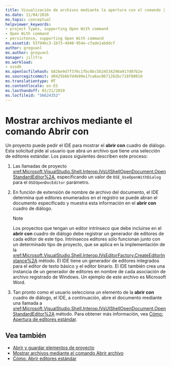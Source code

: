 ```yaml
---
title: Visualización de archivos mediante la apertura con el comando | Microsoft Docs
ms.date: 11/04/2016
ms.topic: conceptual
helpviewer_keywords:
- project types, supporting Open With command
- Open With command
- persistence, supporting Open With command
ms.assetid: 53794bc3-1b73-4d40-954e-cfade1abddcf
author: gregvanl
ms.author: gregvanl
manager: jillfra
ms.workload:
- vssdk
ms.openlocfilehash: b82be9d7f376c1fbc0bc5b24534298a917d07b2e
ms.sourcegitcommit: d0425b6b7d4b99e17ca6ac0671282bc718f80910
ms.translationtype: MT
ms.contentlocale: es-ES
ms.lasthandoff: 02/21/2019
ms.locfileid: "56624352"
---
```

# <a name="display-files-by-using-the-open-with-command"></a>Mostrar archivos mediante el comando Abrir con
Un proyecto puede pedir el IDE para mostrar el **abrir con** cuadro de diálogo. Esta solicitud pide al usuario que abra un archivo que tiene una selección de editores estándar. Los pasos siguientes describen este proceso:

1.  Las llamadas de proyecto <xref:Microsoft.VisualStudio.Shell.Interop.IVsUIShellOpenDocument.OpenStandardEditor%2A>, especificando un valor de `OSE_UseOpenWithDialog` para el `OSEOpenDocEditor` parámetro.

2.  En función de extensión de nombre de archivo del documento, el IDE determina qué editores enumerados en el registro se puede abran el documento especificado y muestra esta información en el **abrir con** cuadro de diálogo.

    > [!NOTE]
    >  Los proyectos que tengan un editor intrínseco que debe incluirse en el **abrir con** cuadro de diálogo debe registrar un generador de editores de cada editor de este tipo. Intrínsecos editores sólo funcionan junto con un determinado tipo de proyecto, que se aplica en la implementación de la <xref:Microsoft.VisualStudio.Shell.Interop.IVsEditorFactory.CreateEditorInstance%2A> método. El IDE tiene un generador de editores integrados para el editor de texto básico y el editor binario. El IDE también crea una instancia de un generador de editores en nombre de cada asociación de archivo registrado de Windows. Un ejemplo de este archivo es Microsoft Word.

3.  Tan pronto como el usuario selecciona un elemento de la **abrir con** cuadro de diálogo, el IDE, a continuación, abre el documento mediante una llamada a <xref:Microsoft.VisualStudio.Shell.Interop.IVsUIShellOpenDocument.OpenStandardEditor%2A> método. Para obtener más información, vea [Cómo: Apertura de editores estándar](../../extensibility/how-to-open-standard-editors.md).

## <a name="see-also"></a>Vea también
- [Abrir y guardar elementos de proyecto](../../extensibility/internals/opening-and-saving-project-items.md)
- [Mostrar archivos mediante el comando Abrir archivo](../../extensibility/internals/displaying-files-by-using-the-open-file-command.md)
- [Cómo: Abrir editores estándar](../../extensibility/how-to-open-standard-editors.md)
